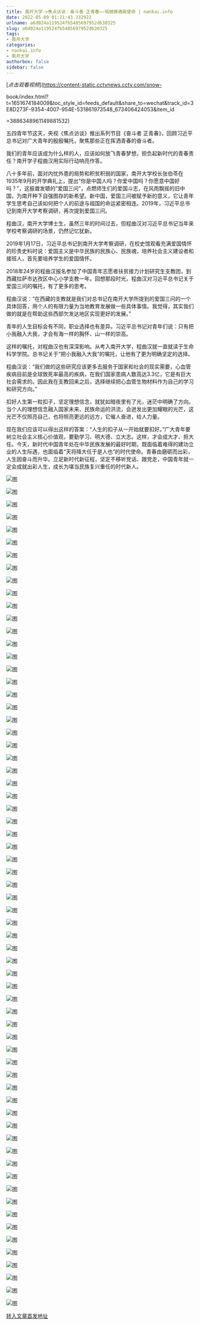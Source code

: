 ```yaml
---
title: 南开大学->焦点访谈：奋斗者 正青春——培根铸魂肩使命 | nankai.info
date: 2022-05-09 01:21:43.332922
urlname: a6d024a119524fb5485697952d630325
slug: a6d024a119524fb5485697952d630325
tags: 
- 南开大学
categories:
- nankai.info
- 南开大学
authorbox: false
sidebar: false
---
```

[_点击观看视频_](https://content-static.cctvnews.cctv.com/snow-

book/index.html?t=1651674184009&toc_style_id=feeds_default&share_to=wechat&track_id=3E8D273F-9354-4007-954E-531861973548_673406424053&item_id
<!--more-->
=3886348961149881532)

五四青年节这天，央视《焦点访谈》推出系列节目《奋斗者 正青春》，回顾习近平总书记对广大青年的殷殷嘱托，聚焦那些正在挥洒青春的奋斗者。

我们的青年应该成为什么样的人，应该如何放飞青春梦想，担负起新时代的青春责任？南开学子程曲汉用实际行动响亮作答。

八十多年前，面对内忧外患的局势和积贫积弱的国家，南开大学校长张伯苓在1935年9月的开学典礼上，提出“你是中国人吗？你爱中国吗？你愿意中国好吗？”，这振聋发聩的“爱国三问”，点燃师生们的爱国斗志，在风雨飘摇的旧中国，为南开种下自强图存的新希望。新中国，爱国三问被赋予新的意义，它让青年学生思考自己该如何把个人的前途与祖国的命运紧密相连。2019年，习近平总书记到南开大学考察调研，再次提到爱国三问。

程曲汉，南开大学博士生，虽然三年的时间过去，但程曲汉对习近平总书记当年来学校考察调研的场景，仍然记忆犹新。

2019年1月17日，习近平总书记到南开大学考察调研，在校史馆观看充满爱国情怀的珍贵史料时说：爱国主义是中华民族的民族心、民族魂，培养社会主义建设者和接班人，首先要培养学生的爱国情怀。

2018年24岁的程曲汉报名参加了中国青年志愿者扶贫接力计划研究生支教团，到西藏拉萨市达孜区中心小学支教一年。回想那段时光，程曲汉对习近平总书记关于爱国三问的嘱托，有了更多的思考。

程曲汉说：“在西藏的支教就是我们对总书记在南开大学所提到的爱国三问的一个具体回答，用个人的有限力量为当地教育发展做一些具体事情。我觉得，其实我们做的就是在帮助这些西部欠发达地区实现更好的发展。”

青年的人生目标会有不同，职业选择也有差异。习近平总书记对青年们说：只有把小我融入大我，才会有海一样的胸怀、山一样的崇高。

这样的嘱托，对程曲汉也有深深影响。从考入南开大学，程曲汉就一直就读于生命科学学院。总书记关于“把小我融入大我”的嘱托，让他有了更为明确坚定的选择。

程曲汉说：“我们做的这些研究应该更多去服务于国家和社会的现实需要，心血管疾病目前是全球致死率最高的疾病，在我们国家患病人数高达3.3亿，它是有巨大社会需求的。因此我在支教回来之后，选择继续把心血管生物材料作为自己的学习和研究方向。”

扣好人生第一粒扣子，坚定理想信念，就犹如暗夜里有了光，迷茫中明确了方向。当个人的理想信念融入国家未来、民族命运的洪流，会迸发出更加耀眼的光芒，这光芒不仅照亮自己，也将照亮更远的远方，它催人奋进，给人力量。

现在我们应该可以得出这样的答案：“人生的扣子从一开始就要扣好。”广大青年要树立社会主义核心价值观，要勤学习、明大德、立大志。这样，才会成大才、担大任。今天，新时代中国青年处在中华民族发展的最好时期，既面临着难得的建功立业的人生际遇，也面临着“天将降大任于是人也”的时代使命。青春由磨砺而出彩，人生因奋斗而升华。立足新时代新征程，坚定不移听党话、跟党走，中国青年就一定会成就出彩人生，成长为堪当民族复兴重任的时代新人。

![图](http://news.nankai.edu.cn/ywsd/system/2022/05/05/g)

![图](http://news.nankai.edu.cn/ywsd/system/2022/05/05/n)

![图](http://news.nankai.edu.cn/ywsd/system/2022/05/05/p)

![图](http://news.nankai.edu.cn/ywsd/system/2022/05/05/)

![图](http://news.nankai.edu.cn/ywsd/system/2022/05/05/7)

![图](http://news.nankai.edu.cn/ywsd/system/2022/05/05/5)

![图](http://news.nankai.edu.cn/ywsd/system/2022/05/05/a)

![图](http://news.nankai.edu.cn/ywsd/system/2022/05/05/e)

![图](http://news.nankai.edu.cn/ywsd/system/2022/05/05/3)

![图](http://news.nankai.edu.cn/ywsd/system/2022/05/05/c)

![图](http://news.nankai.edu.cn/ywsd/system/2022/05/05/1)

![图](http://news.nankai.edu.cn/ywsd/system/2022/05/05/1)

![图](http://news.nankai.edu.cn/ywsd/system/2022/05/05/_)

![图](http://news.nankai.edu.cn/ywsd/system/2022/05/05/2)

![图](http://news.nankai.edu.cn/ywsd/system/2022/05/05/8)

![图](http://news.nankai.edu.cn/ywsd/system/2022/05/05/6)

![图](http://news.nankai.edu.cn/ywsd/system/2022/05/05/5)

![图](http://news.nankai.edu.cn/ywsd/system/2022/05/05/4)

![图](http://news.nankai.edu.cn/ywsd/system/2022/05/05/0)

![图](http://news.nankai.edu.cn/ywsd/system/2022/05/05/0)

![图](http://news.nankai.edu.cn/ywsd/system/2022/05/05/0)

![图](http://news.nankai.edu.cn/ywsd/system/2022/05/05/3)

![图](http://news.nankai.edu.cn/ywsd/system/2022/05/05/0)

![图](http://news.nankai.edu.cn/ywsd/system/2022/05/05/0)

![图](http://news.nankai.edu.cn/)

![图](http://news.nankai.edu.cn/ywsd/system/2022/05/05/6)

![图](http://news.nankai.edu.cn/ywsd/system/2022/05/05/5)

![图](http://news.nankai.edu.cn/ywsd/system/2022/05/05/4)

![图](http://news.nankai.edu.cn/)

![图](http://news.nankai.edu.cn/ywsd/system/2022/05/05/0)

![图](http://news.nankai.edu.cn/ywsd/system/2022/05/05/0)

![图](http://news.nankai.edu.cn/ywsd/system/2022/05/05/0)

![图](http://news.nankai.edu.cn/)

![图](http://news.nankai.edu.cn/ywsd/system/2022/05/05/3)

![图](http://news.nankai.edu.cn/ywsd/system/2022/05/05/0)

![图](http://news.nankai.edu.cn/ywsd/system/2022/05/05/0)

![图](http://news.nankai.edu.cn/)

![图](http://news.nankai.edu.cn/ywsd/system/2022/05/05/c)

![图](http://news.nankai.edu.cn/ywsd/system/2022/05/05/i)

![图](http://news.nankai.edu.cn/ywsd/system/2022/05/05/p)

![图](http://news.nankai.edu.cn/)

![图](http://news.nankai.edu.cn/ywsd/system/2022/05/05/n)

![图](http://news.nankai.edu.cn/ywsd/system/2022/05/05/c)

![图](http://news.nankai.edu.cn/ywsd/system/2022/05/05/)

![图](http://news.nankai.edu.cn/ywsd/system/2022/05/05/u)

![图](http://news.nankai.edu.cn/ywsd/system/2022/05/05/d)

![图](http://news.nankai.edu.cn/ywsd/system/2022/05/05/e)

![图](http://news.nankai.edu.cn/ywsd/system/2022/05/05/)

![图](http://news.nankai.edu.cn/ywsd/system/2022/05/05/i)

![图](http://news.nankai.edu.cn/ywsd/system/2022/05/05/a)

![图](http://news.nankai.edu.cn/ywsd/system/2022/05/05/k)

![图](http://news.nankai.edu.cn/ywsd/system/2022/05/05/n)

![图](http://news.nankai.edu.cn/ywsd/system/2022/05/05/a)

![图](http://news.nankai.edu.cn/ywsd/system/2022/05/05/n)

![图](http://news.nankai.edu.cn/ywsd/system/2022/05/05/)

![图](http://news.nankai.edu.cn/ywsd/system/2022/05/05/s)

![图](http://news.nankai.edu.cn/ywsd/system/2022/05/05/w)

![图](http://news.nankai.edu.cn/ywsd/system/2022/05/05/e)

![图](http://news.nankai.edu.cn/ywsd/system/2022/05/05/n)

![图](http://news.nankai.edu.cn/)

![图](http://news.nankai.edu.cn/)

![图](http://news.nankai.edu.cn/ywsd/system/2022/05/05/:)

![图](http://news.nankai.edu.cn/ywsd/system/2022/05/05/p)

![图](http://news.nankai.edu.cn/ywsd/system/2022/05/05/t)

![图](http://news.nankai.edu.cn/ywsd/system/2022/05/05/t)

![图](http://news.nankai.edu.cn/ywsd/system/2022/05/05/h)

[转入文章首发地址](http://news.nankai.edu.cn/ywsd/system/2022/05/05/030051180.shtml)